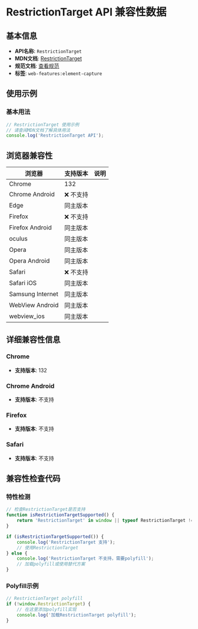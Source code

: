 # RestrictionTarget API 兼容性数据

## 基本信息

- **API名称**: `RestrictionTarget`
- **MDN文档**: [RestrictionTarget](https://developer.mozilla.org/docs/Web/API/RestrictionTarget)
- **规范文档**: [查看规范](https://screen-share.github.io/element-capture/#dom-restrictiontarget)
- **标签**: `web-features:element-capture`

## 使用示例

### 基本用法

```javascript
// RestrictionTarget 使用示例
// 请查阅MDN文档了解具体用法
console.log('RestrictionTarget API');
```

## 浏览器兼容性

| 浏览器 | 支持版本 | 说明 |
|--------|----------|------|
| Chrome | 132 |  |
| Chrome Android | ❌ 不支持 |  |
| Edge | 同主版本 |  |
| Firefox | ❌ 不支持 |  |
| Firefox Android | 同主版本 |  |
| oculus | 同主版本 |  |
| Opera | 同主版本 |  |
| Opera Android | 同主版本 |  |
| Safari | ❌ 不支持 |  |
| Safari iOS | 同主版本 |  |
| Samsung Internet | 同主版本 |  |
| WebView Android | 同主版本 |  |
| webview_ios | 同主版本 |  |

## 详细兼容性信息

### Chrome

- **支持版本**: 132

### Chrome Android

- **支持版本**: 不支持

### Firefox

- **支持版本**: 不支持

### Safari

- **支持版本**: 不支持

## 兼容性检查代码

### 特性检测

```javascript
// 检查RestrictionTarget是否支持
function isRestrictionTargetSupported() {
    return 'RestrictionTarget' in window || typeof RestrictionTarget !== 'undefined';
}

if (isRestrictionTargetSupported()) {
    console.log('RestrictionTarget 支持');
    // 使用RestrictionTarget
} else {
    console.log('RestrictionTarget 不支持，需要polyfill');
    // 加载polyfill或使用替代方案
}
```

### Polyfill示例

```javascript
// RestrictionTarget polyfill
if (!window.RestrictionTarget) {
    // 在这里添加polyfill实现
    console.log('加载RestrictionTarget polyfill');
}
```

